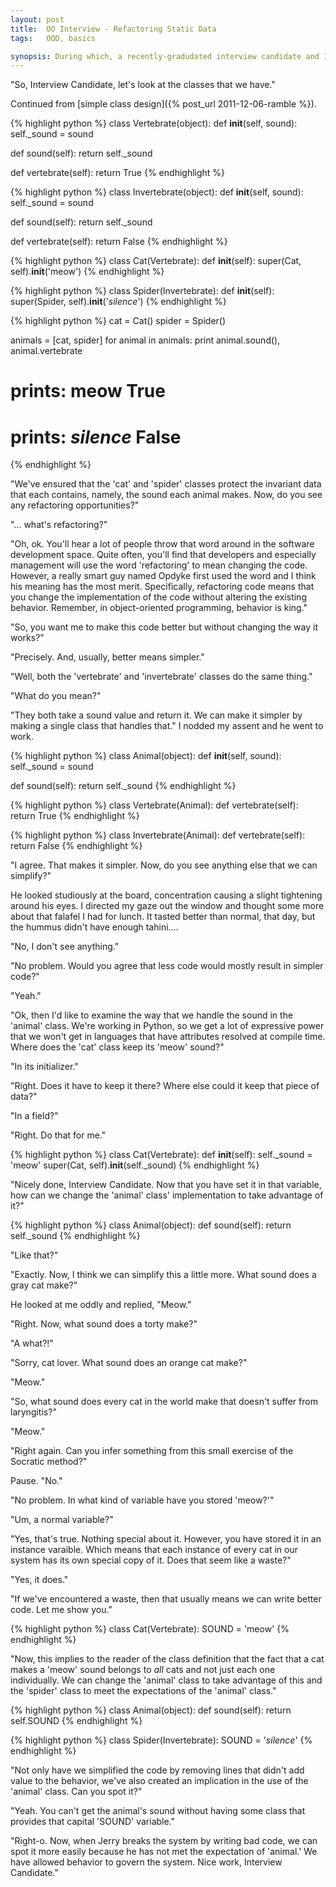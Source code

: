 ```yaml
---
layout: post
title:  OO Interview - Refactoring Static Data
tags:   OOD, basics

synopsis: During which, a recently-gradudated interview candidate and I talk about refactoring static data.
---
```

"So, Interview Candidate, let's look at the classes that we have."

Continued from [simple class design]({% post_url 2011-12-06-ramble %}).

{% highlight python %}
class Vertebrate(object):
  def __init__(self, sound):
    self._sound = sound

  def sound(self):
    return self._sound

  def vertebrate(self):
    return True
{% endhighlight %}

{% highlight python %}
class Invertebrate(object):
  def __init__(self, sound):
    self._sound = sound

  def sound(self):
    return self._sound

  def vertebrate(self):
    return False
{% endhighlight %}

{% highlight python %}
class Cat(Vertebrate):
  def __init__(self):
    super(Cat, self).__init__('meow')
{% endhighlight %}

{% highlight python %}
class Spider(Invertebrate):
  def __init__(self):
    super(Spider, self).__init__('*silence*')
{% endhighlight %}

{% highlight python %}
cat = Cat()
spider = Spider()

animals = [cat, spider]
for animal in animals:
  print animal.sound(), animal.vertebrate

# prints: meow True
# prints: *silence* False
{% endhighlight %}

"We've ensured that the 'cat' and 'spider' classes protect the invariant data
that each contains, namely, the sound each animal makes. Now, do you see any
refactoring opportunities?"

"... what's refactoring?"

"Oh, ok. You'll hear a lot of people throw that word around in the software
development space. Quite often, you'll find that developers and especially
management will use the word 'refactoring' to mean changing the code. However,
a really smart guy named Opdyke first used the word and I think his meaning
has the most merit. Specifically, refactoring code means that you change the
implementation of the code without altering the existing behavior. Remember,
in object-oriented programming, behavior is king."

"So, you want me to make this code better but without changing the
way it works?"

"Precisely. And, usually, better means simpler."

"Well, both the 'vertebrate' and 'invertebrate' classes do the same thing."

"What do you mean?"

"They both take a sound value and return it. We can make it simpler by making
a single class that handles that." I nodded my assent and he went to work.

{% highlight python %}
class Animal(object):
  def __init__(self, sound):
    self._sound = sound

  def sound(self):
    return self._sound
{% endhighlight %}

{% highlight python %}
class Vertebrate(Animal):
  def vertebrate(self):
    return True
{% endhighlight %}

{% highlight python %}
class Invertebrate(Animal):
  def vertebrate(self):
    return False
{% endhighlight %}

"I agree. That makes it simpler. Now, do you see anything else that we can
simplify?"

He looked studiously at the board, concentration causing a slight tightening
around his eyes. I directed my gaze out the window and thought some more about
that falafel I had for lunch. It tasted better than normal, that day, but the
hummus didn't have enough tahini....

"No, I don't see anything."

"No problem. Would you agree that less code would mostly result in simpler
code?"

"Yeah."

"Ok, then I'd like to examine the way that we handle the sound in the
'animal' class. We're working in Python, so we get a lot of expressive power
that we won't get in languages that have attributes resolved at compile time.
Where does the 'cat' class keep its 'meow' sound?"

"In its initializer."

"Right. Does it have to keep it there? Where else could it keep that piece of
data?"

"In a field?"

"Right. Do that for me."

{% highlight python %}
class Cat(Vertebrate):
  def __init__(self):
    self._sound = 'meow'
    super(Cat, self).__init__(self._sound)
{% endhighlight %}

"Nicely done, Interview Candidate. Now that you have set it in that variable,
how can we change the 'animal' class' implementation to take advantage of it?"

{% highlight python %}
class Animal(object):
  def sound(self):
    return self._sound
{% endhighlight %}

"Like that?"

"Exactly. Now, I think we can simplify this a little more. What sound does a
gray cat make?"

He looked at me oddly and replied, "Meow."

"Right. Now, what sound does a torty make?"

"A what?!"

"Sorry, cat lover. What sound does an orange cat make?"

"Meow."

"So, what sound does every cat in the world make that doesn't suffer from
laryngitis?"

"Meow."

"Right again. Can you infer something from this small exercise of the Socratic
method?"

Pause. "No."

"No problem. In what kind of variable have you stored 'meow?'"

"Um, a normal variable?"

"Yes, that's true. Nothing special about it. However, you have stored it in
an instance varaible. Which means that each instance of every cat in our
system has its own special copy of it. Does that seem like a waste?"

"Yes, it does."

"If we've encountered a waste, then that usually means we can write better
code. Let me show you."

{% highlight python %}
class Cat(Vertebrate):
  SOUND = 'meow'
{% endhighlight %}

"Now, this implies to the reader of the class definition that the fact that a
cat makes a 'meow' sound belongs to _all_ cats and not just each one
individually. We can change the 'animal' class to take advantage of this and
the 'spider' class to meet the expectations of the 'animal' class."

{% highlight python %}
class Animal(object):
  def sound(self):
    return self.SOUND
{% endhighlight %}

{% highlight python %}
class Spider(Invertebrate):
  SOUND = '*silence*'
{% endhighlight %}

"Not only have we simplified the code by removing lines that didn't add value
to the behavior, we've also created an implication in the use of the 'animal'
class. Can you spot it?"

"Yeah. You can't get the animal's sound without having some class that
provides that capital 'SOUND' variable."

"Right-o. Now, when Jerry breaks the system by writing bad code, we can spot
it more easily because he has not met the expectation of 'animal.' We have
allowed behavior to govern the system. Nice work, Interview Candidate."

